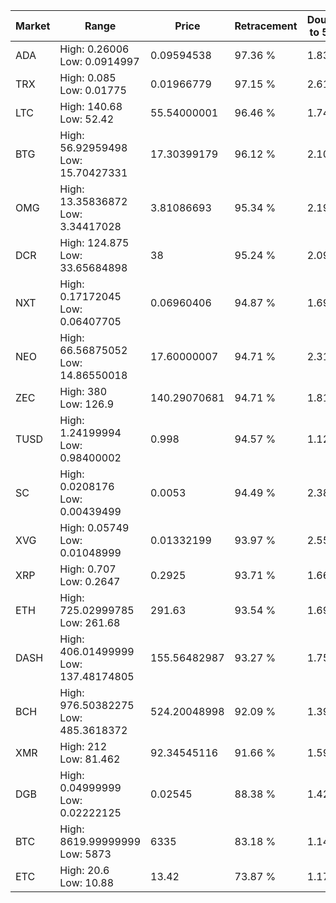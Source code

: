 | Market | Range | Price| Retracement | Doubles to 50% |
| --- | --- | --- | --- | --- |
| ADA | High: 0.26006<br />Low: 0.0914997 | 0.09594538 | 97.36 % | 1.83 |
| TRX | High: 0.085<br />Low: 0.01775 | 0.01966779 | 97.15 % | 2.61 |
| LTC | High: 140.68<br />Low: 52.42 | 55.54000001 | 96.46 % | 1.74 |
| BTG | High: 56.92959498<br />Low: 15.70427331 | 17.30399179 | 96.12 % | 2.10 |
| OMG | High: 13.35836872<br />Low: 3.34417028 | 3.81086693 | 95.34 % | 2.19 |
| DCR | High: 124.875<br />Low: 33.65684898 | 38 | 95.24 % | 2.09 |
| NXT | High: 0.17172045<br />Low: 0.06407705 | 0.06960406 | 94.87 % | 1.69 |
| NEO | High: 66.56875052<br />Low: 14.86550018 | 17.60000007 | 94.71 % | 2.31 |
| ZEC | High: 380<br />Low: 126.9 | 140.29070681 | 94.71 % | 1.81 |
| TUSD | High: 1.24199994<br />Low: 0.98400002 | 0.998 | 94.57 % | 1.12 |
| SC | High: 0.0208176<br />Low: 0.00439499 | 0.0053 | 94.49 % | 2.38 |
| XVG | High: 0.05749<br />Low: 0.01048999 | 0.01332199 | 93.97 % | 2.55 |
| XRP | High: 0.707<br />Low: 0.2647 | 0.2925 | 93.71 % | 1.66 |
| ETH | High: 725.02999785<br />Low: 261.68 | 291.63 | 93.54 % | 1.69 |
| DASH | High: 406.01499999<br />Low: 137.48174805 | 155.56482987 | 93.27 % | 1.75 |
| BCH | High: 976.50382275<br />Low: 485.3618372 | 524.20048998 | 92.09 % | 1.39 |
| XMR | High: 212<br />Low: 81.462 | 92.34545116 | 91.66 % | 1.59 |
| DGB | High: 0.04999999<br />Low: 0.02222125 | 0.02545 | 88.38 % | 1.42 |
| BTC | High: 8619.99999999<br />Low: 5873 | 6335 | 83.18 % | 1.14 |
| ETC | High: 20.6<br />Low: 10.88 | 13.42 | 73.87 % | 1.17 |

